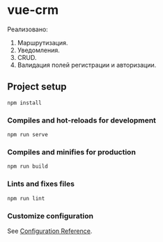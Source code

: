# vue-crm

Реализовано:
1. Маршрутизация. 
2. Уведомления.
3. CRUD. 
4. Валидация полей регистрации и авторизации.

## Project setup
```
npm install
```

### Compiles and hot-reloads for development
```
npm run serve
```

### Compiles and minifies for production
```
npm run build
```

### Lints and fixes files
```
npm run lint
```

### Customize configuration
See [Configuration Reference](https://cli.vuejs.org/config/).
